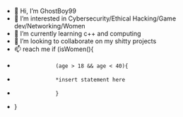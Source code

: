- 👋 Hi, I’m GhostBoy99
- 👀 I’m interested in Cybersecurity/Ethical Hacking/Game dev/Networking/Women
- 🌱 I’m currently learning c++ and computing
- 💞️ I’m looking to collaborate on my shitty projects
- 📫 reach me if (isWomen(){
-                  (age > 18 && age < 40){
-                  *insert statement here
-                  }
- } 

<!---
GhostBoy99/GhostBoy99 is a ✨ special ✨ repository because its `README.md` (this file) appears on your GitHub profile.
You can click the Preview link to take a look at your changes.
--->
